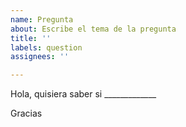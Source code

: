 ```yaml
---
name: Pregunta
about: Escribe el tema de la pregunta
title: ''
labels: question
assignees: ''

---
```


Hola, quisiera saber si _____________

Gracias
